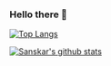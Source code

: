 ### Hello there 👋

<!--
**lamsal9677/lamsal9677** is a ✨ _special_ ✨ repository because its `README.md` (this file) appears on your GitHub profile.

Here are some ideas to get you started:

- 🔭 I’m currently working on ...
- 🌱 I’m currently learning ...
- 👯 I’m looking to collaborate on ...
- 🤔 I’m looking for help with ...
- 💬 Ask me about ...
- 📫 How to reach me: ...
- 😄 Pronouns: ...
- ⚡ Fun fact: ...
-->


[![Top Langs](https://github-readme-stats.vercel.app/api/top-langs/?username=lamsal9677)](https://github.com/anuraghazra/github-readme-stats)

[![Sanskar's github stats](https://github-readme-stats.vercel.app/api?username=lamsal9677&count_private=true&show_icons=true&theme=radical&hide_rank=false)](https://github.com/anuraghazra/github-readme-stats)
